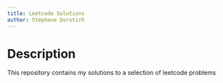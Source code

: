 ```yaml
---
title: Leetcode Solutions
author: Stéphane Dorotich
---
```


# Description

This repository contains my solutions to a selection of leetcode problems
